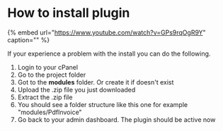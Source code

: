 # How to install plugin

{% embed url="https://www.youtube.com/watch?v=GPs9rqOgR9Y" caption="" %}

If your experience a problem with the install you can do the following.

1. Login to your cPanel
2. Go to the project folder
3. Got to the **modules** folder. Or create it if doesn't exist
4. Upload the .zip file you just downloaded
5. Extract the .zip file
6. You should see a folder structure like this one for example "modules/PdfInvoice"
7. Go back to your admin dashboard. The plugin should be active now


